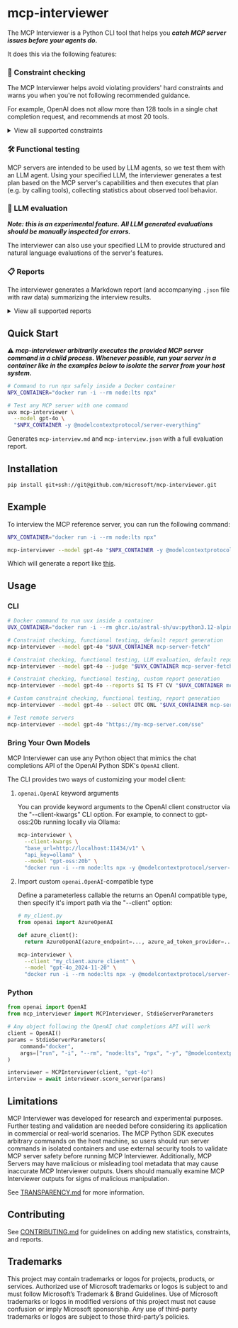 # mcp-interviewer

The MCP Interviewer is a Python CLI tool that helps you ***catch MCP server issues before your agents do.***

It does this via the following features:

### 🔎 Constraint checking

The MCP Interviewer helps avoid violating providers' hard constraints and warns you when you're not following recommended guidance.

For example, OpenAI does not allow more than 128 tools in a single chat completion request, and recommends at most 20 tools.

<details>

<summary>View all supported constraints</summary>

Use `--constraints [CODE ...]` to customize output.

| Constraint Code | Description |
|------------|-------------|
| `OTC` | OpenAI tool count limit (≤128 tools) |
| `ONL` | OpenAI name length (≤64 chars) |
| `ONP` | OpenAI name pattern (a-zA-Z0-9_-) |
| `OTL` | OpenAI token length limit |
| `OA` | All OpenAI constraints |

</details>

### 🛠️ Functional testing

MCP servers are intended to be used by LLM agents, so we test them with an LLM agent. Using your specified LLM, the interviewer generates a test plan based on the MCP server's capabilities and then executes that plan (e.g. by calling tools), collecting statistics about observed tool behavior.

### 🧪 LLM evaluation

***Note: this is an experimental feature. All LLM generated evaluations should be manually inspected for errors.***

The interviewer can also use your specified LLM to provide structured and natural language evaluations of the server's features.


### 📋 Reports

The interviewer generates a Markdown report (and accompanying `.json` file with raw data) summarizing the interview results.

<details>
<summary>View all supported reports</summary>

Use `--reports [CODE ...]` to customize output.

| Report Code | Description |
|-------------|-------------|
| `II` | Interviewer Info (model, parameters) |
| `SI` | Server Info (name, version, capabilities) |
| `CAP` | Capabilities (supported features) |
| `TS` | Tool Statistics (counts, patterns) |
| `TCS` | Tool Call Statistics (performance metrics) |
| `FT` | Functional Tests (tool execution results) |
| `CV` | Constraint Violations |
| `T` | Tools |
| `R` | Resources |
| `RT` | Resource Templates |
| `P` | Prompts |


</details>


## Quick Start

⚠️ ***mcp-interviewer arbitrarily executes the provided MCP server command in a child process. Whenever possible, run your server in a container like in the examples below to isolate the server from your host system.***

```bash
# Command to run npx safely inside a Docker container
NPX_CONTAINER="docker run -i --rm node:lts npx"

# Test any MCP server with one command
uvx mcp-interviewer \
  --model gpt-4o \
  "$NPX_CONTAINER -y @modelcontextprotocol/server-everything"
```

Generates `mcp-interview.md` and `mcp-interview.json` with a full evaluation report.

## Installation

```bash
pip install git+ssh://git@github.com/microsoft/mcp-interviewer.git
```

## Example

To interview the MCP reference server, you can run the following command:

```bash
NPX_CONTAINER="docker run -i --rm node:lts npx"

mcp-interviewer --model gpt-4o "$NPX_CONTAINER -y @modelcontextprotocol/server-everything"
```

Which will generate a report like [this](./mcp-interview.md).

## Usage

### CLI

```bash
# Docker command to run uvx inside a container
UVX_CONTAINER="docker run -i --rm ghcr.io/astral-sh/uv:python3.12-alpine uvx"

# Constraint checking, functional testing, default report generation
mcp-interviewer --model gpt-4o "$UVX_CONTAINER mcp-server-fetch"

# Constraint checking, functional testing, LLM evaluation, default report generation
mcp-interviewer --model gpt-4o --judge "$UVX_CONTAINER mcp-server-fetch"

# Constraint checking, functional testing, custom report generation
mcp-interviewer --model gpt-4o --reports SI TS FT CV "$UVX_CONTAINER mcp-server-fetch"

# Custom constraint checking, functional testing, report generation
mcp-interviewer --model gpt-4o --select OTC ONL "$UVX_CONTAINER mcp-server-fetch"

# Test remote servers
mcp-interviewer --model gpt-4o "https://my-mcp-server.com/sse"
```

### Bring Your Own Models

MCP Interviewer can use any Python object that mimics the chat completions API of the OpenAI Python SDK's `OpenAI` client.

The CLI provides two ways of customizing your model client:

1. `openai.OpenAI` keyword arguments

    You can provide keyword arguments to the OpenAI client constructor via the "--client-kwargs" CLI option. For example, to connect to gpt-oss:20b running locally via Ollama:

    ```bash
    mcp-interviewer \
      --client-kwargs \
      "base_url=http://localhost:11434/v1" \
      "api_key=ollama" \
      --model "gpt-oss:20b" \
      "docker run -i --rm node:lts npx -y @modelcontextprotocol/server-everything"
    ```

1. Import custom `openai.OpenAI`-compatible type

    Define a parameterless callable the returns an OpenAI compatible type, then specify it's import path via the "--client" option:
    ```python
    # my_client.py
    from openai import AzureOpenAI

    def azure_client():
      return AzureOpenAI(azure_endpoint=..., azure_ad_token_provider=...)
    ```

    ```bash
    mcp-interviewer \
      --client "my_client.azure_client" \
      --model "gpt-4o_2024-11-20" \
      "docker run -i --rm node:lts npx -y @modelcontextprotocol/server-everything"
    ```


### Python

```python
from openai import OpenAI
from mcp_interviewer import MCPInterviewer, StdioServerParameters

# Any object following the OpenAI chat completions API will work
client = OpenAI()
params = StdioServerParameters(
    command="docker",
    args=["run", "-i", "--rm", "node:lts", "npx", "-y", "@modelcontextprotocol/server-everything"]
)

interviewer = MCPInterviewer(client, "gpt-4o")
interview = await interviewer.score_server(params)
```

## Limitations

MCP Interviewer was developed for research and experimental purposes. Further testing and validation are needed before considering its application in commercial or real-world scenarios. The MCP Python SDK executes arbitrary commands on the host machine, so users should run server commands in isolated containers and use external security tools to validate MCP server safety before running MCP Interviewer. Additionally, MCP Servers may have malicious or misleading tool metadata that may cause inaccurate MCP Interviewer outputs. Users should manually examine MCP Interviewer outputs for signs of malicious manipulation.

See [TRANSPARENCY.md](./TRANSPARENCY.md) for more information.

## Contributing

See [CONTRIBUTING.md](CONTRIBUTING.md) for guidelines on adding new statistics, constraints, and reports.

## Trademarks 

This project may contain trademarks or logos for projects, products, or services. Authorized use of Microsoft trademarks or logos is subject to and must follow Microsoft’s Trademark & Brand Guidelines. Use of Microsoft trademarks or logos in modified versions of this project must not cause confusion or imply Microsoft sponsorship. Any use of third-party trademarks or logos are subject to those third-party’s policies.
